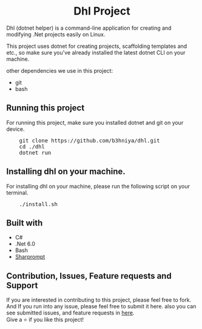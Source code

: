 <h1 align="center"> Dhl Project </h1>
<p>
    Dhl (dotnet helper) is a command-line application for creating and modifying .Net projects easily on Linux.
</p>

<p>
    This project uses dotnet for creating projects, scaffolding templates and etc., so make sure you've already installed the latest dotnet CLI on your machine.
</p>

<p>
    other dependencies we use in this project: 
</p>
<ul>
    <li>
        git
    </li>
    <li>
        bash
    </li>
</ul>

<h2> Running this project </h2>
<p>
    For running this project, make sure you installed dotnet and git on your device.
</p>
<pre>
    git clone https://github.com/b3hniya/dhl.git
    cd ./dhl 
    dotnet run
</pre>

<h2> Installing dhl on your machine. </h2>
<p> For installing dhl on your machine, please run the following script on your terminal. </p>
<pre>
    ./install.sh
</pre>

<h2>Built with</h2>
<ul>
    <li>
        C#
    </li>
    <li>
        .Net 6.0
    </li>
    <li>
        Bash
    </li>
    <li>
        <a href="https://github.com/shibayan/Sharprompt">Sharprompt</a>
    </li>
</ul>

<h2> Contribution, Issues, Feature requests and Support</h2>
<p> 
    If you are interested in contributing to this project, please feel free to fork. And If you run into any issue, please feel free to submit it here. also you can see submitted issues, and feature requests in <a href="https://github.com/b3hniya/dhl/issues">here</a>. 
    <br/>Give a ⭐️ if you like this project!
</p>
